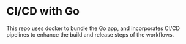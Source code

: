 # CI/CD with Go
This repo uses docker to bundle the Go app, and incorporates CI/CD pipelines to enhance the build and release steps of the workflows.
